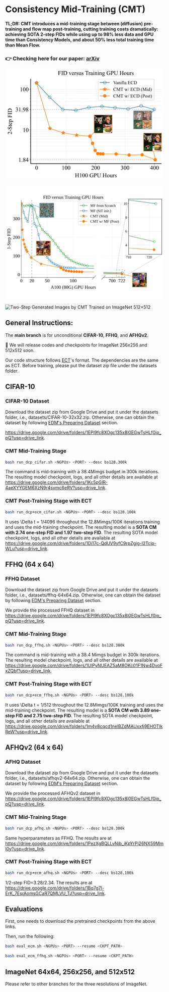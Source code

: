 # Consistency Mid-Training (CMT)

#### **TL;DR: CMT introduces a mid-training stage between (diffusion) pre-training and flow map post-training, cutting training costs dramatically: achieving SOTA 2-step FIDs while using up to 98% less data and GPU time than Consistency Models, and about 50% less total training time than Mean Flow.**

### 👉 Checking here for our paper: [arXiv](https://arxiv.org/pdf/2509.24526)

![FID vs. training time for vanilla ECD and CMT (ours) on ImageNet 512×512](https://github.com/sony/cmt/blob/main/assets/fig-cd-pics-mark.jpg)

![FID vs. training time for vanilla MF and CMT (ours) on ImageNet 256×256.](https://github.com/sony/cmt/blob/main/assets/fig-mf-pics-mark.jpg)


![Two-Step Generated Images by CMT Trained on ImageNet 512×512](https://github.com/sony/cmt/blob/main/assets/gen_new_figure.png)

## General Instructions:

The **main branch** is for unconditional **CIFAR-10**, **FFHQ**, and **AFHQv2**.

🔔 We will release codes and checkpoints for ImageNet 256x256 and 512x512 soon.

Our code structure follows [ECT](https://github.com/locuslab/ect/)'s format. The dependencies are the same as ECT. Before training, please put the dataset zip file under the datasets folder.

## CIFAR-10

### CIFAR-10 Dataset

Download the dataset zip from Google Drive and put it under the datasets folder, i.e., datasets/CIFAR-10-32x32.zip. Otherwise, one can obtain the dataset by following [EDM's Preparing Dataset](https://github.com/NVlabs/edm#preparing-datasets) section.

https://drive.google.com/drive/folders/1EPl9fc8XOgc135x8l0EGwTsHLf0ip_pQ?usp=drive_link.

### CMT Mid-Training Stage

```bash
bash run_dcp_cifar.sh <NGPUs> <PORT> --desc bs128.300k
```

The command is mid-training with a 38.4Mimgs budget in 300k iterations. The resulting model checkpoint, logs, and all other details are available at https://drive.google.com/drive/folders/1Kc5pGlR-4aeXYYGEM6XzN9r4svmc6eRV?usp=drive_link.

### CMT Post-Training Stage with ECT

```bash
bash run_dcp+ecm_cifar.sh <NGPUs> <PORT> --desc bs128.100k
```

It uses \Delta t = 1/4096 throughout the 12.8Mimgs/100K iterations training and uses the mid-training checkpoint. The resulting model is a **SOTA CM with 2.74 one-step FID and 1.97 two-step FID**. The resulting SOTA model checkpoint, logs, and all other details are available at https://drive.google.com/drive/folders/1Di17c-QdUV9yfC9rpZgjg-I2Tcjp-WLu?usp=drive_link.


## FFHQ (64 x 64)

### FFHQ Dataset

Download the dataset zip from Google Drive and put it under the datasets folder, i.e., datasets/ffhq-64x64.zip. Otherwise, one can obtain the dataset by following [EDM's Preparing Dataset](https://github.com/NVlabs/edm#preparing-datasets) section.

We provide the processed FFHQ dataset in https://drive.google.com/drive/folders/1EPl9fc8XOgc135x8l0EGwTsHLf0ip_pQ?usp=drive_link.

### CMT Mid-Training Stage

```bash
bash run_dcp_ffhq.sh <NGPUs> <PORT> --desc bs128.300k
```

The command is mid-training with a 38.4 Mimgs budget in 300k iterations. The resulting model checkpoint, logs, and all other details are available at https://drive.google.com/drive/folders/1UlPyNUEAZ5aM8OKc01F1Nw4DvoFxZQbf?usp=drive_link.

### CMT Post-Training Stage with ECT

```bash
bash run_dcp+ecm_ffhq.sh <NGPUs> <PORT> --desc bs128.100k
```

It uses \Delta t = 1/512 throughout the 12.8Mimgs/100K training and uses the mid-training checkpoint. The resulting model is a **SOTA CM with 3.89 one-step FID and 2.75 two-step FID**. The resulting SOTA model checkpoint, logs, and all other details are available at https://drive.google.com/drive/folders/1m4v8cqcd1nelBZdMAUxxfj9EHOTlkReW?usp=drive_link.


## AFHQv2 (64 x 64)

### AFHQ Dataset

Download the dataset zip from Google Drive and put it under the datasets folder, i.e., datasets/afhqv2-64x64.zip. Otherwise, one can obtain the dataset by following [EDM's Preparing Dataset](https://github.com/NVlabs/edm#preparing-datasets) section.

We provide the processed AFHQv2 dataset in https://drive.google.com/drive/folders/1EPl9fc8XOgc135x8l0EGwTsHLf0ip_pQ?usp=drive_link.

### CMT Mid-Training Stage

```bash
bash run_dcp_afhq.sh <NGPUs> <PORT> --desc bs128.300k
```

Same hyperparameters as FFHQ. The results are at https://drive.google.com/drive/folders/1PezXgBQLLvNib_iKpYrPj26NX59Mml0y?usp=drive_link.

### CMT Post-Training Stage with ECT

```bash
bash run_dcp+ecm_afhq.sh <NGPUs> <PORT> --desc bs128.100k
```

1/2-step FID=3.28/2.34. The results are at https://drive.google.com/drive/folders/1Bq7g7l-ErK_7EsrAomsGCaR7QMLVU_TJ?usp=drive_link.

## Evaluations

First, one needs to download the pretrained checkpoints from the above links.

Then, run the following:

```bash
bash eval_ecm.sh <NGPUs> <PORT> --resume <CKPT_PATH>
```

```bash 
bash eval_ecm_ffhq.sh <NGPUs> <PORT> --resume <CKPT_PATH>
```

## ImageNet 64x64, 256x256, and 512x512

Please refer to other branches for the three resolutions of ImageNet.
















